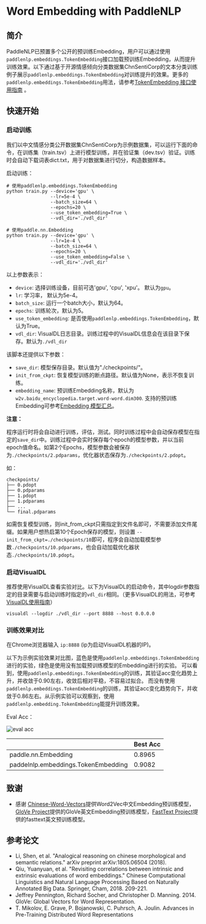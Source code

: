 # Word Embedding with PaddleNLP

## 简介

PaddleNLP已预置多个公开的预训练Embedding，用户可以通过使用`paddlenlp.embeddings.TokenEmbedding`接口加载预训练Embedding，从而提升训练效果。以下通过基于开源情感倾向分类数据集ChnSentiCorp的文本分类训练例子展示`paddlenlp.embeddings.TokenEmbedding`对训练提升的效果。更多的`paddlenlp.embeddings.TokenEmbedding`用法，请参考[TokenEmbedding 接口使用指南](../../paddlenlp/embeddings/README.md) 。


## 快速开始

### 启动训练

我们以中文情感分类公开数据集ChnSentiCorp为示例数据集，可以运行下面的命令，在训练集（train.tsv）上进行模型训练，并在验证集（dev.tsv）验证。训练时会自动下载词表dict.txt，用于对数据集进行切分，构造数据样本。

启动训练：

```shell
# 使用paddlenlp.embeddings.TokenEmbedding
python train.py --device='gpu' \
                --lr=5e-4 \
                --batch_size=64 \
                --epochs=20 \
                --use_token_embedding=True \
                --vdl_dir='./vdl_dir'

# 使用paddle.nn.Embedding
python train.py --device='gpu' \
                --lr=1e-4 \
                --batch_size=64 \
                --epochs=20 \
                --use_token_embedding=False \
                --vdl_dir='./vdl_dir'
```

以上参数表示：

* `device`: 选择训练设备，目前可选'gpu', 'cpu', 'xpu'。 默认为`gpu`。
* `lr`: 学习率， 默认为5e-4。
* `batch_size`: 运行一个batch大小，默认为64。
* `epochs`: 训练轮次，默认为5。
* `use_token_embedding`: 是否使用`paddlenlp.embeddings.TokenEmbedding`，默认为True。
* `vdl_dir`: VisualDL日志目录。训练过程中的VisualDL信息会在该目录下保存。默认为`./vdl_dir`

该脚本还提供以下参数：

* `save_dir`: 模型保存目录。默认值为"./checkpoints/"。
* `init_from_ckpt`: 恢复模型训练的断点路径。默认值为None，表示不恢复训练。
* `embedding_name`: 预训练Embedding名称，默认为`w2v.baidu_encyclopedia.target.word-word.dim300`. 支持的预训练Embedding可参考[Embedding 模型汇总](../../docs/embeddings.md)。

**注意：**

程序运行时将会自动进行训练，评估，测试。同时训练过程中会自动保存模型在指定的`save_dir`中。训练过程中会实时保存每个epoch的模型参数，并以当前epoch值命名。如第2个Epochs，模型参数会被保存为`./checkpoints/2.pdparams`，优化器状态保存为`./checkpoints/2.pdopt`。

如：
```text
checkpoints/
├── 0.pdopt
├── 0.pdparams
├── 1.pdopt
├── 1.pdparams
├── ...
└── final.pdparams
```

如需恢复模型训练，则init_from_ckpt只需指定到文件名即可，不需要添加文件尾缀。如果用户想热启第10个Epoch保存的模型，则设置 `--init_from_ckpt=./checkpoints/10`即可，程序会自动加载模型参数`./checkpoints/10.pdparams`，也会自动加载优化器状态`./checkpoints/10.pdopt`。


### 启动VisualDL

推荐使用VisualDL查看实验对比。以下为VisualDL的启动命令，其中logdir参数指定的目录需要与启动训练时指定的`vdl_dir`相同。（更多VisualDL的用法，可参考[VisualDL使用指南](https://github.com/PaddlePaddle/VisualDL#2-launch-panel)）

```
visualdl --logdir ./vdl_dir --port 8888 --host 0.0.0.0
```

### 训练效果对比

在Chrome浏览器输入 `ip:8888` (ip为启动VisualDL机器的IP)。

以下为示例实验效果对比图，蓝色是使用`paddlenlp.embeddings.TokenEmbedding`进行的实验，绿色是使用没有加载预训练模型的Embedding进行的实验。
可以看到，使用`paddlenlp.embeddings.TokenEmbedding`的训练，其验证acc变化趋势上升，并收敛于0.90左右，收敛后相对平稳，不容易过拟合。
而没有使用`paddlenlp.embeddings.TokenEmbedding`的训练，其验证acc变化趋势向下，并收敛于0.86左右。从示例实验可以观察到，使用`paddlenlp.embedding.TokenEmbedding`能提升训练效果。

Eval Acc：

![eval acc](https://user-images.githubusercontent.com/16698950/102076935-79ac5480-3e43-11eb-81f8-6e509c394fbf.png)

|                                     |    Best Acc    |
| ------------------------------------| -------------  |
| paddle.nn.Embedding                 |    0.8965      |
| paddelnlp.embeddings.TokenEmbedding |    0.9082      |

## 致谢
- 感谢 [Chinese-Word-Vectors](https://github.com/Embedding/Chinese-Word-Vectors)提供Word2Vec中文Embedding预训练模型，[GloVe Project](https://nlp.stanford.edu/projects/glove)提供的GloVe英文Embedding预训练模型，[FastText Project](https://fasttext.cc/docs/en/english-vectors.html)提供的fasttext英文预训练模型。

## 参考论文
- Li, Shen, et al. "Analogical reasoning on chinese morphological and semantic relations." arXiv preprint arXiv:1805.06504 (2018).
- Qiu, Yuanyuan, et al. "Revisiting correlations between intrinsic and extrinsic evaluations of word embeddings." Chinese Computational Linguistics and Natural Language Processing Based on Naturally Annotated Big Data. Springer, Cham, 2018. 209-221.
- Jeffrey Pennington, Richard Socher, and Christopher D. Manning. 2014. GloVe: Global Vectors for Word Representation.
- T. Mikolov, E. Grave, P. Bojanowski, C. Puhrsch, A. Joulin. Advances in Pre-Training Distributed Word Representations

